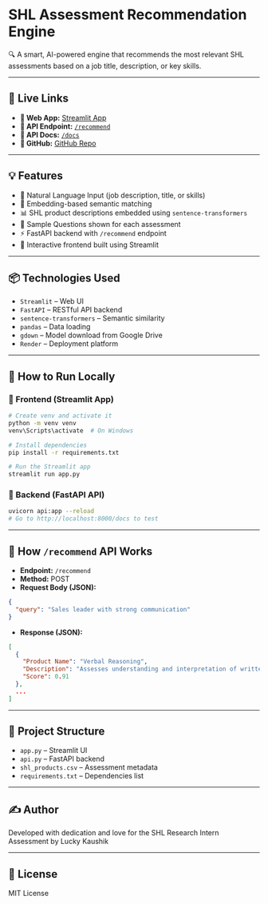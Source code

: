 # SHL Assessment Recommendation Engine

🔍 A smart, AI-powered engine that recommends the most relevant SHL assessments based on a job title, description, or key skills.

---

## 🚀 Live Links

- **🔗 Web App:** [Streamlit App](https://shl-assessment-recommendergit-rpqvyjraka2xnozk66sb3s.streamlit.app/)
- **🔗 API Endpoint:** [`/recommend`](https://shl-assessment-recommender-api.onrender.com/recommend)
- **🔗 API Docs:** [`/docs`](https://shl-assessment-recommender-api.onrender.com/docs)
- **🔗 GitHub:** [GitHub Repo](https://github.com/lucky-kaushik/shl-assessment-recommender)

---

## 💡 Features

- 💬 Natural Language Input (job description, title, or skills)
- 🎯 Embedding-based semantic matching
- 📊 SHL product descriptions embedded using `sentence-transformers`
- 📄 Sample Questions shown for each assessment
- ⚡ FastAPI backend with `/recommend` endpoint
- 📱 Interactive frontend built using Streamlit

---

## 📦 Technologies Used

- `Streamlit` – Web UI
- `FastAPI` – RESTful API backend
- `sentence-transformers` – Semantic similarity
- `pandas` – Data loading
- `gdown` – Model download from Google Drive
- `Render` – Deployment platform

---

## 🔁 How to Run Locally

### 🔹 Frontend (Streamlit App)
```bash
# Create venv and activate it
python -m venv venv
venv\Scripts\activate  # On Windows

# Install dependencies
pip install -r requirements.txt

# Run the Streamlit app
streamlit run app.py
```

### 🔹 Backend (FastAPI API)
```bash
uvicorn api:app --reload
# Go to http://localhost:8000/docs to test
```

---

## 📩 How `/recommend` API Works

- **Endpoint:** `/recommend`
- **Method:** POST
- **Request Body (JSON):**
```json
{
  "query": "Sales leader with strong communication"
}
```
- **Response (JSON):**
```json
[
  {
    "Product Name": "Verbal Reasoning",
    "Description": "Assesses understanding and interpretation of written information",
    "Score": 0.91
  },
  ...
]
```

---

## 📁 Project Structure

- `app.py` – Streamlit UI
- `api.py` – FastAPI backend
- `shl_products.csv` – Assessment metadata
- `requirements.txt` – Dependencies list

---

## ✍️ Author

Developed with dedication and love for the SHL Research Intern Assessment by Lucky Kaushik

---

## 📃 License

MIT License
